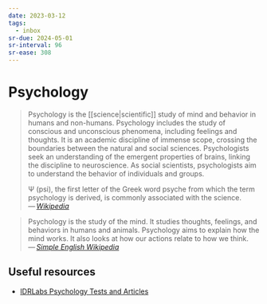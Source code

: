```yaml
---
date: 2023-03-12
tags:
  - inbox
sr-due: 2024-05-01
sr-interval: 96
sr-ease: 308
---
```


# Psychology

> Psychology is the [[science|scientific]] study of mind and behavior in humans
> and non-humans. Psychology includes the study of conscious and unconscious
> phenomena, including feelings and thoughts. It is an academic discipline of
> immense scope, crossing the boundaries between the natural and social
> sciences. Psychologists seek an understanding of the emergent properties of
> brains, linking the discipline to neuroscience. As social scientists,
> psychologists aim to understand the behavior of individuals and groups.
>
> Ψ (psi), the first letter of the Greek word psyche from which the term
> psychology is derived, is commonly associated with the science.\
> — <cite>[Wikipedia](https://en.wikipedia.org/wiki/Psychology)</cite>

> Psychology is the study of the mind. It studies thoughts, feelings, and
> behaviors in humans and animals. Psychology aims to explain how the mind
> works. It also looks at how our actions relate to how we think.\
> — <cite>[Simple English Wikipedia](https://simple.wikipedia.org/wiki/Psychology)</cite>

## Useful resources

- [IDRLabs Psychology Tests and Articles](https://www.idrlabs.com/)
